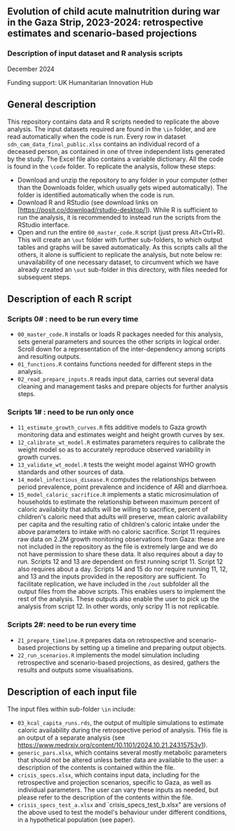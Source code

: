 ## Evolution of child acute malnutrition during war in the Gaza Strip, 2023-2024: retrospective estimates and scenario-based projections
### Description of input dataset and R analysis scripts
December 2024

Funding support: UK Humanitarian Innovation Hub

## General description
This repository contains data and R scripts needed to replicate the above analysis. The input datasets required are found in the `\in` folder, and are read automatically when the code is run. Every row in dataset `sdn_cam_data_final_public.xlsx` contains an individual record of a deceased person, as contained in one of three independent lists generated by the study. The Excel file also contains a variable dictionary.
All the code is found in the `\code` folder. To replicate the analysis, follow these steps:
* Download and unzip the repository to any folder in your computer (other than the Downloads folder, which usually gets wiped automatically). The folder is identified automatically when the code is run.
* Download R and RStudio (see download links on [https://posit.co/download/rstudio-desktop/]). While R is sufficient to run the analysis, it is recommended to instead run the scripts from the RStudio interface.
* Open and run the entire `00_master_code.R` script (just press Alt+Ctrl+R). This will create an `\out` folder with further sub-folders, to which output tables and graphs will be saved automatically. As this scripts calls all the others, it alone is sufficient to replicate the analysis, but note below re: unavailability of one necessary dataset, to circumvent which we have already created an `\out` sub-folder in this directory, with files needed for subsequent steps.

## Description of each R script
### Scripts 0# : need to be run every time
* `00_master_code.R` installs or loads R packages needed for this analysis, sets general parameters and sources the other scripts in logical order. Scroll down for a representation of the inter-dependency among scripts and resulting outputs.
* `01_functions.R` contains functions needed for different steps in the analysis.
* `02_read_prepare_inputs.R` reads input data, carries out several data cleaning and management tasks and prepare objects for further analysis steps.

### Scripts 1# : need to be run only once
* `11_estimate_growth_curves.R` fits additive models to Gaza growth monitoring data and estimates weight and height growth curves by sex.
* `12_calibrate_wt_model.R` estimates parameters requires to calibrate the weight model so as to accurately reproduce observed variability in growth curves.
* `13_validate_wt_model.R` tests the weight model against WHO growth standards and other sources of data.
* `14_model_infectious_disease.R` computes the relationships between period prevalence, point prevalence and incidence of ARI and diarrhoea.
* `15_model_caloric_sacrifice.R` implements a static microsimulation of households to estimate the relationship between maximum percent of caloric availabiity that adults will be willing to sacrifice, percent of children's caloric need that adults will preserve, mean caloric availability per capita and the resulting ratio of children's caloric intake under the above parameters to intake with no caloric sacrifice.
Script 11 requires raw data on 2.2M growth monitoring observations from Gaza: these are not included in the repository as the file is extremely large and we do not have permission to share these data. It also requires about a day to run. Scripts 12 and 13 are dependent on first running script 11. Script 12 also requires about a day. Scripts 14 and 15 do nor require running 11, 12, and 13 and the inputs provided in the repository are sufficient.
To facilitate replication, we have included in the `/out` subfolder all the output files from the above scripts. This enables users to implement the rest of the analysis. These outputs also enable the user to pick up the analysis from script 12. In other words, only scripy 11 is not replicable.

### Scripts 2#: need to be run every time
* `21_prepare_timeline.R` prepares data on retrospective and scenario-based projections by setting up a timeline and preparing output objects.
* `22_run_scenarios.R` implements the model simulation including retrospective and scenario-based projections, as desired, gathers the results and outputs some visualisations.

## Description of each input file
The input files within sub-folder `\in` include:
* `03_kcal_capita_runs.rds`, the output of multiple simulations to estimate caloric availability during the retrospective period of analysis. THis file is an output of a separate analysis (see https://www.medrxiv.org/content/10.1101/2024.10.21.24315753v1).
* `generic_pars.xlsx`, which contains several mostly metabolic parameters that should not be altered unless better data are available to the user: a description of the contents is contained within the file.
* `crisis_specs.xlsx`, which contains input data, including for the retrospective and projection scenarios, specific to Gaza, as well as individual parameters. The user can vary these inputs as needed, but please refer to the description of the contents within the file.
* `crisis_specs_test_a.xlsx` and `crisis_specs_test_b.xlsx" are versions of the above used to test the model's behaviour under different conditions, in a hypothetical population (see paper).
